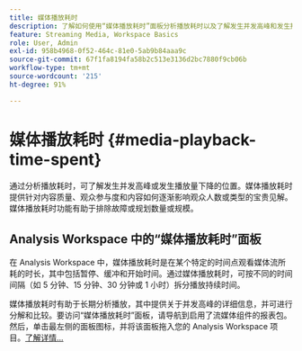 ```yaml
---
title: 媒体播放耗时
description: 了解如何使用“媒体播放耗时”面板分析播放耗时以及了解发生并发高峰和发生播放量下降的位置。
feature: Streaming Media, Workspace Basics
role: User, Admin
exl-id: 958b4968-0f52-464c-81e0-5ab9b84aaa9c
source-git-commit: 67f1fa8194fa58b2c513e3136d2bc7880f9cb06b
workflow-type: tm+mt
source-wordcount: '215'
ht-degree: 91%

---
```


# 媒体播放耗时 {#media-playback-time-spent}

通过分析播放耗时，可了解发生并发高峰或发生播放量下降的位置。媒体播放耗时提供针对内容质量、观众参与度和内容如何逐渐影响观众人数或类型的宝贵见解。媒体播放耗时功能有助于排除故障或规划数量或规模。

## Analysis Workspace 中的“媒体播放耗时”面板

在 Analysis Workspace 中，媒体播放耗时是在某个特定的时间点观看媒体流所耗的时长，其中包括暂停、缓冲和开始时间。通过媒体播放耗时，可按不同的时间间隔（如 5 分钟、15 分钟、30 分钟或 1 小时）拆分播放持续时间。


媒体播放耗时有助于长期分析播放，其中提供关于并发高峰的详细信息，并可进行分解和比较。要访问“媒体播放耗时”面板，请导航到启用了流媒体组件的报表包。 然后，单击最左侧的面板图标，并将该面板拖入您的 Analysis Workspace 项目。[了解详情...](https://experienceleague.adobe.com/docs/analytics/analyze/analysis-workspace/panels/media-playback-timespent/media-playback-time-spent.html)

<!-- ## DOES THIS APPLY Get Concurrent Viewers via Analytics Reporting API

REVISE You can also get concurrent viewer data for up to 1-month at a time at minute-level granularity using the Analytics Reporting API 2.0.  The reporting API uses the same definition of concurrent viewers as Analysis Workspace.  For more information see [_*Get concurrent viewers JSON report data with Analytics 2.0 APIs*_](/help/reporting/reports-and-analytics/get-concurrent-json20.md). -->
